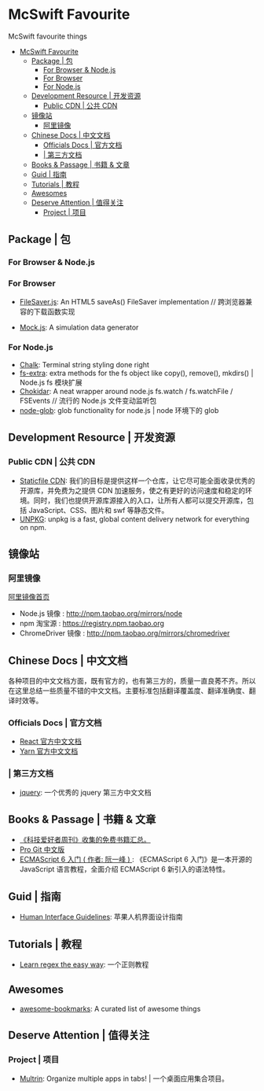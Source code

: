 # McSwift Favourite

McSwift favourite things

<!-- TOC -->

- [McSwift Favourite](#mcswift-favourite)
  - [Package | 包](#package--包)
    - [For Browser & Node.js](#for-browser--nodejs)
    - [For Browser](#for-browser)
    - [For Node.js](#for-nodejs)
  - [Development Resource | 开发资源](#development-resource--开发资源)
    - [Public CDN | 公共 CDN](#public-cdn--公共-cdn)
  - [镜像站](#镜像站)
    - [阿里镜像](#阿里镜像)
  - [Chinese Docs | 中文文档](#chinese-docs--中文文档)
    - [Officials Docs | 官方文档](#officials-docs--官方文档)
    - [| 第三方文档](#-第三方文档)
  - [Books & Passage | 书籍 & 文章](#books--passage--书籍--文章)
  - [Guid | 指南](#guid--指南)
  - [Tutorials | 教程](#tutorials--教程)
  - [Awesomes](#awesomes)
  - [Deserve Attention | 值得关注](#deserve-attention--值得关注)
    - [Project | 项目](#project--项目)

<!-- /TOC -->

## Package | 包

### For Browser & Node.js

### For Browser

- <a href="https://github.com/eligrey/FileSaver.js">FileSaver.js</a>: An HTML5 saveAs() FileSaver implementation // 跨浏览器兼容的下载函数实现

- <a href="https://github.com/nuysoft/Mock">Mock.js</a>: A simulation data generator

### For Node.js

- <a href="https://github.com/chalk/chalk">Chalk</a>: Terminal string styling done right
- <a href="https://github.com/jprichardson/node-fs-extra">fs-extra</a>: extra methods for the fs object like copy(), remove(), mkdirs() | Node.js fs 模块扩展
- <a href="https://github.com/paulmillr/chokidar">Chokidar</a>: A neat wrapper around node.js fs.watch / fs.watchFile / FSEvents // 流行的 Node.js 文件变动监听包
- <a href="https://github.com/isaacs/node-glob">node-glob</a>: glob functionality for node.js | node 环境下的 glob

## Development Resource | 开发资源

### Public CDN | 公共 CDN

- <a href="http://staticfile.org/">Staticfile CDN</a>: 我们的目标是提供这样一个仓库，让它尽可能全面收录优秀的开源库，并免费为之提供 CDN 加速服务，使之有更好的访问速度和稳定的环境。同时，我们也提供开源库源接入的入口，让所有人都可以提交开源库，包括 JavaScript、CSS、图片和 swf 等静态文件。
- <a href="https://unpkg.com/">UNPKG</a>: unpkg is a fast, global content delivery network for everything on npm.

## 镜像站

### 阿里镜像
<a href="https://developer.aliyun.com/mirror/">阿里镜像首页</a>
- Node.js 镜像 : <a href="http://npm.taobao.org/mirrors/node">http://npm.taobao.org/mirrors/node</a>
- npm 淘宝源 :  <a href="https://registry.npm.taobao.org">https://registry.npm.taobao.org</a>
- ChromeDriver 镜像 : <a href="http://npm.taobao.org/mirrors/chromedriver">http://npm.taobao.org/mirrors/chromedriver</a>

## Chinese Docs | 中文文档

各种项目的中文文档方面，既有官方的，也有第三方的，质量一直良莠不齐。所以在这里总结一些质量不错的中文文档。主要标准包括翻译覆盖度、翻译准确度、翻译时效等。

### Officials Docs | 官方文档

- <a href="https://zh-hans.reactjs.org/">React 官方中文文档</a>
- <a href="https://yarnpkg.com/zh-Hans/">Yarn 官方中文文档</a>

### | 第三方文档

- <a href="https://www.jquery123.com/">jquery</a>: 一个优秀的 jquery 第三方中文文档

## Books & Passage | 书籍 & 文章

- <a href="https://github.com/ruanyf/free-books">《科技爱好者周刊》收集的免费书籍汇总。</a>
- <a href="https://progit.bootcss.com/">Pro Git 中文版</a>
- <a href="http://es6.ruanyifeng.com/">ECMAScript 6 入门 ( 作者: 阮一峰 ) </a>: 《ECMAScript 6 入门》是一本开源的 JavaScript 语言教程，全面介绍 ECMAScript 6 新引入的语法特性。

## Guid | 指南

- <a href="https://developer.apple.com/design/human-interface-guidelines/">Human Interface Guidelines</a>: 苹果人机界面设计指南

## Tutorials | 教程

- <a href="https://github.com/ziishaned/learn-regex">Learn regex the easy way</a>: 一个正则教程

## Awesomes

- <a href="https://panjiachen.github.io/awesome-bookmarks/">awesome-bookmarks</a>: A curated list of awesome things

## Deserve Attention | 值得关注

### Project | 项目

- <a href="https://github.com/sentialx/multrin">Multrin</a>: Organize multiple apps in tabs! | 一个桌面应用集合项目。
